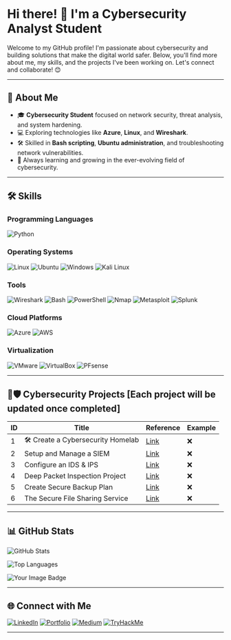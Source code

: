 # Hi there! 👋 I'm a Cybersecurity Analyst Student

Welcome to my GitHub profile! I'm passionate about cybersecurity and building solutions that make the digital world safer. Below, you'll find more about me, my skills, and the projects I've been working on. Let's connect and collaborate! 😊

---

## 🚀 About Me

- 🎓 **Cybersecurity Student** focused on network security, threat analysis, and system hardening.
- 💻 Exploring technologies like **Azure**, **Linux**, and **Wireshark**.
- 🛠️ Skilled in **Bash scripting**, **Ubuntu administration**, and troubleshooting network vulnerabilities.
- 🌱 Always learning and growing in the ever-evolving field of cybersecurity.

---

## 🛠️ Skills

### Programming Languages
![Python](https://img.shields.io/badge/Python-3776AB?style=for-the-badge&logo=python&logoColor=white)

### Operating Systems
![Linux](https://img.shields.io/badge/Linux-FCC624?style=for-the-badge&logo=linux&logoColor=black)
![Ubuntu](https://img.shields.io/badge/Ubuntu-E95420?style=for-the-badge&logo=ubuntu&logoColor=white)
![Windows](https://img.shields.io/badge/Windows-0078D6?style=for-the-badge&logo=windows&logoColor=white)
![Kali Linux](https://img.shields.io/badge/Kali_Linux-557C94?style=for-the-badge&logo=kalilinux&logoColor=white)

### Tools
![Wireshark](https://img.shields.io/badge/Wireshark-1679A7?style=for-the-badge&logo=wireshark&logoColor=white)
![Bash](https://img.shields.io/badge/Bash-4EAA25?style=for-the-badge&logo=gnu-bash&logoColor=white)
![PowerShell](https://img.shields.io/badge/PowerShell-5391FE?style=for-the-badge&logo=powershell&logoColor=white)
![Nmap](https://img.shields.io/badge/Nmap-4682B4?style=for-the-badge&logo=nmap&logoColor=white)
![Metasploit](https://img.shields.io/badge/Metasploit-00366F?style=for-the-badge&logo=metasploit&logoColor=white)
![Splunk](https://img.shields.io/badge/Splunk-000000?style=for-the-badge&logo=splunk&logoColor=white)

### Cloud Platforms
![Azure](https://img.shields.io/badge/Azure-0078D7?style=for-the-badge&logo=microsoft-azure&logoColor=white)
![AWS](https://img.shields.io/badge/AWS-232F3E?style=for-the-badge&logo=amazon-aws&logoColor=white)

### Virtualization
![VMware](https://img.shields.io/badge/VMware-607078?style=for-the-badge&logo=vmware&logoColor=white)
![VirtualBox](https://img.shields.io/badge/VirtualBox-183A61?style=for-the-badge&logo=virtualbox&logoColor=white)
![PFsense](https://img.shields.io/badge/PFsense-003366?style=for-the-badge&logo=pfSense&logoColor=white)

---

## 📂🛡️ Cybersecurity Projects [Each project will be updated once completed]

| ID  | Title                                      | Reference | Example |
|-----|--------------------------------------------|-----------|---------|
| 1   | 🛠️ Create a Cybersecurity Homelab         | [Link]()  | ❌       |
| 2   | Setup and Manage a SIEM                    | [Link]()  | ❌       |
| 3   | Configure an IDS & IPS                     | [Link]()  | ❌       |
| 4   | Deep Packet Inspection Project             | [Link]()  | ❌       |
| 5   | Create Secure Backup Plan                  | [Link]()  | ❌       |
| 6   | The Secure File Sharing Service            | [Link]()  | ❌       |


---

## 📊 GitHub Stats

![GitHub Stats](https://github-readme-stats.vercel.app/api?username=yourusername&show_icons=true&theme=radical)

![Top Languages](https://github-readme-stats.vercel.app/api/top-langs/?username=yourusername&layout=compact&theme=radical)

<img src="https://tryhackme-badges.s3.amazonaws.com/Cyber.DMo.png" alt="Your Image Badge" />

---

## 🌐 Connect with Me

[![LinkedIn](https://img.shields.io/badge/LinkedIn-%230077B5.svg?style=for-the-badge&logo=linkedin&logoColor=white)](https://linkedin.com/in/derick-morrow)
[![Portfolio](https://img.shields.io/badge/Portfolio-%23181818.svg?style=for-the-badge&logo=github&logoColor=white)](https://github.com/Athletikntel-DM/CyberSec-Skill-Build-Projects-from-Entry-to-Elite)
[![Medium](https://img.shields.io/badge/Medium-%23000000.svg?style=for-the-badge&logo=medium&logoColor=white)](https://medium.com/@DerickMorrow)
[![TryHackMe](https://img.shields.io/badge/TryHackMe-%23CC0000.svg?style=for-the-badge&logo=tryhackme&logoColor=white)](https://tryhackme.com/p/Cyber.DM)


---
